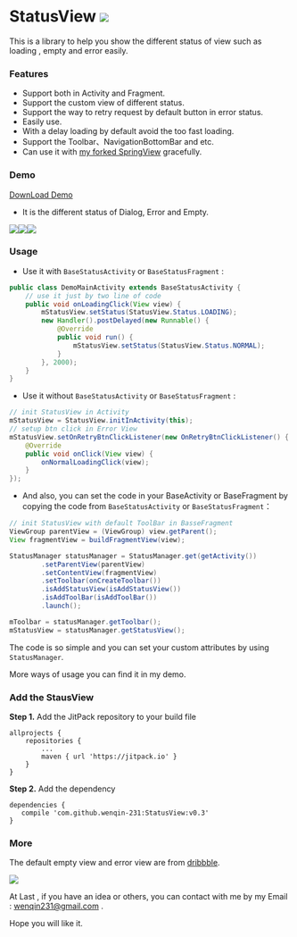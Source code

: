 # StatusView [![](https://jitpack.io/v/wenqin-231/StatusView.svg)](https://jitpack.io/#wenqin-231/StatusView)

This is a library to help you show the different status of view such as loading , empty and error easily.

### Features

* Support both in Activity and Fragment.
* Support the custom view of different status.
* Support the way to retry request by default button in error status.
* Easily use. 
* With a delay loading by default avoid the too fast loading.
* Support the Toolbar、NavigationBottomBar and etc.
* Can use it with [my forked SpringView]("https://github.com/wenqin-231/SpringView") gracefully.

### Demo

[DownLoad Demo](http://fir.im/StatusView)

* It is the different status of Dialog, Error and Empty.

![](https://github.com/wenqin-231/StatusView/blob/master/art/dialog_loading.gif?raw=true)![](https://github.com/wenqin-231/StatusView/blob/master/art/error_loading.gif?raw=true)![](https://github.com/wenqin-231/StatusView/blob/master/art/empty_loading.gif?raw=true)

### Usage

* Use it  with `BaseStatusActivity` or `BaseStatusFragment` :

```java
public class DemoMainActivity extends BaseStatusActivity {
    // use it just by two line of code
	public void onLoadingClick(View view) {
		mStatusView.setStatus(StatusView.Status.LOADING);
		new Handler().postDelayed(new Runnable() {
			@Override
			public void run() {
				mStatusView.setStatus(StatusView.Status.NORMAL);
			}
		}, 2000);
	}
}
```

* Use it without `BaseStatusActivity` or `BaseStatusFragment` :

```java
// init StatusView in Activity 
mStatusView = StatusView.initInActivity(this);
// setup btn click in Error View
mStatusView.setOnRetryBtnClickListener(new OnRetryBtnClickListener() {
	@Override
	public void onClick(View view) {
		onNormalLoadingClick(view);
	}
});
```

* And also, you can set the code in your BaseActivity or BaseFragment by copying the code from `BaseStatusActivity` or `BaseStatusFragment`：

```java
// init StatusView with default ToolBar in BasseFragment
ViewGroup parentView = (ViewGroup) view.getParent();
View fragmentView = buildFragmentView(view);

StatusManager statusManager = StatusManager.get(getActivity())
        .setParentView(parentView)
        .setContentView(fragmentView)
        .setToolbar(onCreateToolbar())
        .isAddStatusView(isAddStatusView())
        .isAddToolBar(isAddToolBar())
        .launch();

mToolbar = statusManager.getToolbar();
mStatusView = statusManager.getStatusView();
```

The code is so simple and you can set your custom attributes by using ` StatusManager`.

More ways of usage you can find it in my demo.



### Add the StausView

**Step 1.** Add the JitPack repository to your build file

```
allprojects {
	repositories {
		...
		maven { url 'https://jitpack.io' }
	}
}
```

**Step 2.** Add the dependency

```
dependencies {
   compile 'com.github.wenqin-231:StatusView:v0.3'
}
```



### More

The default empty view and error view are from [dribbble](https://dribbble.com/shots/2326563-The-Expression-of-The-Fork).

![](https://github.com/wenqin-231/StatusView/blob/master/art/dirbbble-icon.png?raw=true)



At Last , if you have an idea or others,  you can contact with me by my Email : wenqin231@gmail.com .

Hope you will like it.